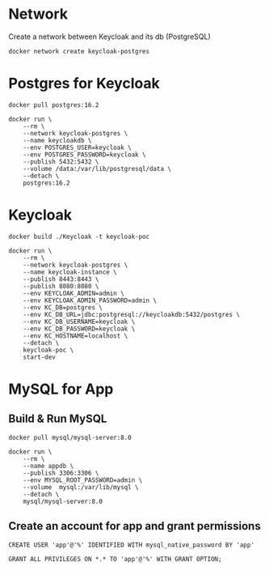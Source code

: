 # Network

Create a network between Keycloak and its db (PostgreSQL)

```
docker network create keycloak-postgres
```

# Postgres for Keycloak

```
docker pull postgres:16.2 
```

```
docker run \
    --rm \
    --network keycloak-postgres \
    --name keycloakdb \
    --env POSTGRES_USER=keycloak \
    --env POSTGRES_PASSWORD=keycloak \
    --publish 5432:5432 \
    --volume /data:/var/lib/postgresql/data \
    --detach \
    postgres:16.2
```

# Keycloak
```
docker build ./Keycloak -t keycloak-poc
```

```
docker run \
    --rm \
    --network keycloak-postgres \
    --name keycloak-instance \
    --publish 8443:8443 \
    --publish 8080:8080 \
    --env KEYCLOAK_ADMIN=admin \
    --env KEYCLOAK_ADMIN_PASSWORD=admin \
    --env KC_DB=postgres \
    --env KC_DB_URL=jdbc:postgresql://keycloakdb:5432/postgres \
    --env KC_DB_USERNAME=keycloak \
    --env KC_DB_PASSWORD=keycloak \
    --env KC_HOSTNAME=localhost \
    --detach \
    keycloak-poc \
    start-dev
```

# MySQL for App
## Build & Run MySQL
```
docker pull mysql/mysql-server:8.0
```

```
docker run \
    --rm \
    --name appdb \
    --publish 3306:3306 \
    --env MYSQL_ROOT_PASSWORD=admin \
    --volume  mysql:/var/lib/mysql \
    --detach \
    mysql/mysql-server:8.0
```

## Create an account for app and grant permissions
```
CREATE USER 'app'@'%' IDENTIFIED WITH mysql_native_password BY 'app'
```
```
GRANT ALL PRIVILEGES ON *.* TO 'app'@'%' WITH GRANT OPTION;
```